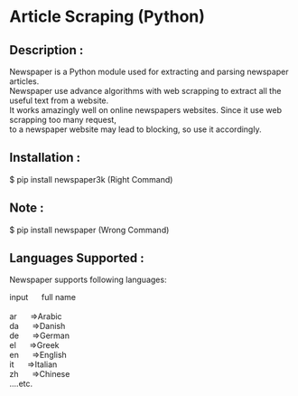 # Article Scraping (Python)

## Description :
Newspaper is a Python module used for extracting and parsing newspaper articles.</br>
Newspaper use advance algorithms with web scrapping to extract all the useful text from a website.</br>
It works amazingly well on online newspapers websites. Since it use web scrapping too many request,</br>
to a newspaper website may lead to blocking, so use it accordingly.

## Installation :
$ pip install newspaper3k (Right Command)
## Note : 
$ pip install newspaper (Wrong Command)

## Languages Supported :
Newspaper supports following languages:  

  input&nbsp;&nbsp;&nbsp;&nbsp;&nbsp;&nbsp;full name</br>
  </br>
  ar&nbsp;&nbsp;&nbsp;&nbsp;&nbsp;&nbsp;=>Arabic</br>
  da&nbsp;&nbsp;&nbsp;&nbsp;&nbsp;&nbsp;=>Danish</br>
  de&nbsp;&nbsp;&nbsp;&nbsp;&nbsp;&nbsp;=>German</br>
  el&nbsp;&nbsp;&nbsp;&nbsp;&nbsp;&nbsp;=>Greek</br>
  en&nbsp;&nbsp;&nbsp;&nbsp;&nbsp;&nbsp;=>English</br>
  it&nbsp;&nbsp;&nbsp;&nbsp;&nbsp;&nbsp;=>Italian</br>
  zh&nbsp;&nbsp;&nbsp;&nbsp;&nbsp;&nbsp;=>Chinese</br>
                           ....etc.
